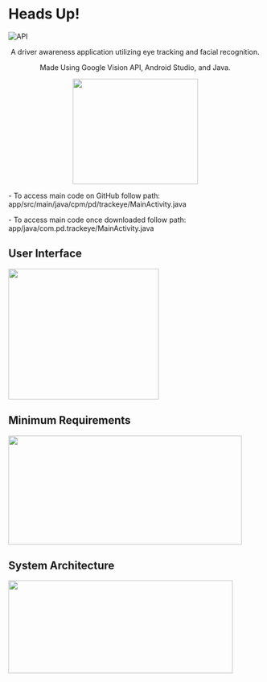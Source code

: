# Heads Up!
![API](https://img.shields.io/badge/API-15%2B-brightgreen.svg?style=flat)

<p align="center">
	A driver awareness application utilizing eye tracking and facial recognition.
</p>

<p align="center">
	Made Using Google Vision API, Android Studio, and Java.
</p>

<p align="center">
	<img src="https://i.imgur.com/F7gKEBK.png" width="249" height ="210"/>
</p>

<p align="left">
	- To access main code on GitHub follow path: app/src/main/java/cpm/pd/trackeye/MainActivity.java
</p>

<p align="left">
	- To access main code once downloaded follow path: app/java/com.pd.trackeye/MainActivity.java
</p>

## User Interface
<p align="left">
	<img src="https://i.imgur.com/yReGjWb.png" width="299" height ="260"/>
</p>
<p align="left">

## Minimum Requirements
<p align="left">
	<img src="https://i.imgur.com/qUFMHfh.png" width="464" height="217"/>
</p>
<p align="left">

## System Architecture
<p align="left">
	<img src="https://i.imgur.com/nIkpTw5.png" width="446" height="185"/>
</p>
<p align="left">
	




